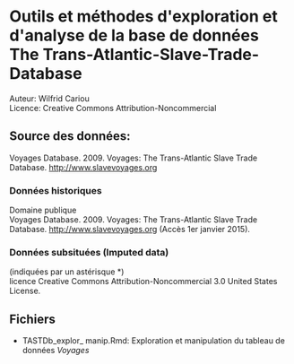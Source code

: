 # Outils et méthodes d'exploration et d'analyse de la base de données The Trans-Atlantic-Slave-Trade-Database 

Auteur: Wilfrid Cariou  
Licence: Creative Commons Attribution-Noncommercial 

## Source des données: 

Voyages Database. 2009. Voyages: The Trans-Atlantic Slave Trade Database. http://www.slavevoyages.org 

### Données historiques  
Domaine publique 	
Voyages Database. 2009. Voyages: The Trans-Atlantic Slave Trade Database. http://www.slavevoyages.org (Accès 1er janvier 2015).

### Données subsituées (Imputed data)  
(indiquées par un astérisque *)  
licence Creative Commons Attribution-Noncommercial 3.0 United States License.


## Fichiers
* TASTDb_explor_ manip.Rmd: Exploration et manipulation du tableau de données *Voyages*
